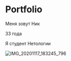 # Portfolio

Меня зовут Ник

33 года 


Я студент Нетологии



![IMG_20201117_183245_796](https://user-images.githubusercontent.com/130285811/233362551-ab622183-bd48-4911-b99b-c7035c6846d0.jpg)
